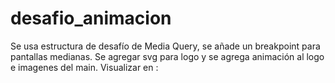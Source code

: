 # desafio_animacion
Se usa estructura de desafío de Media Query, se añade un breakpoint para pantallas medianas. Se agregar svg para logo y se agrega animación al logo e imagenes del main.
Visualizar en : 

